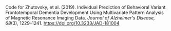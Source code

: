 Code for Zhutovsky, et al. (2019). Individual Prediction of Behavioral Variant Frontotemporal Dementia Development Using Multivariate Pattern Analysis of Magnetic Resonance Imaging Data. _Journal of Alzheimer's Disease, 68_(3), 1229–1241. https://doi.org/10.3233/JAD-181004
